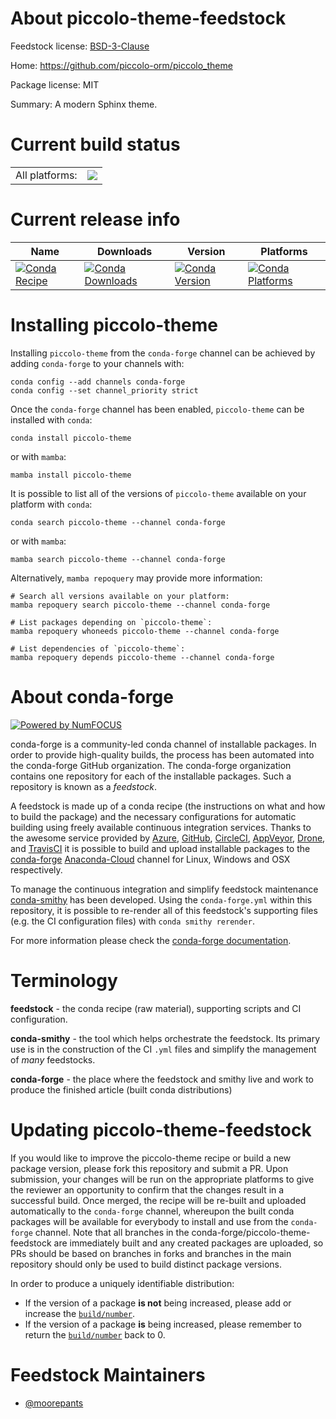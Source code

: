 About piccolo-theme-feedstock
=============================

Feedstock license: [BSD-3-Clause](https://github.com/conda-forge/piccolo-theme-feedstock/blob/main/LICENSE.txt)

Home: https://github.com/piccolo-orm/piccolo_theme

Package license: MIT

Summary: A modern Sphinx theme.

Current build status
====================


<table><tr><td>All platforms:</td>
    <td>
      <a href="https://dev.azure.com/conda-forge/feedstock-builds/_build/latest?definitionId=15539&branchName=main">
        <img src="https://dev.azure.com/conda-forge/feedstock-builds/_apis/build/status/piccolo-theme-feedstock?branchName=main">
      </a>
    </td>
  </tr>
</table>

Current release info
====================

| Name | Downloads | Version | Platforms |
| --- | --- | --- | --- |
| [![Conda Recipe](https://img.shields.io/badge/recipe-piccolo--theme-green.svg)](https://anaconda.org/conda-forge/piccolo-theme) | [![Conda Downloads](https://img.shields.io/conda/dn/conda-forge/piccolo-theme.svg)](https://anaconda.org/conda-forge/piccolo-theme) | [![Conda Version](https://img.shields.io/conda/vn/conda-forge/piccolo-theme.svg)](https://anaconda.org/conda-forge/piccolo-theme) | [![Conda Platforms](https://img.shields.io/conda/pn/conda-forge/piccolo-theme.svg)](https://anaconda.org/conda-forge/piccolo-theme) |

Installing piccolo-theme
========================

Installing `piccolo-theme` from the `conda-forge` channel can be achieved by adding `conda-forge` to your channels with:

```
conda config --add channels conda-forge
conda config --set channel_priority strict
```

Once the `conda-forge` channel has been enabled, `piccolo-theme` can be installed with `conda`:

```
conda install piccolo-theme
```

or with `mamba`:

```
mamba install piccolo-theme
```

It is possible to list all of the versions of `piccolo-theme` available on your platform with `conda`:

```
conda search piccolo-theme --channel conda-forge
```

or with `mamba`:

```
mamba search piccolo-theme --channel conda-forge
```

Alternatively, `mamba repoquery` may provide more information:

```
# Search all versions available on your platform:
mamba repoquery search piccolo-theme --channel conda-forge

# List packages depending on `piccolo-theme`:
mamba repoquery whoneeds piccolo-theme --channel conda-forge

# List dependencies of `piccolo-theme`:
mamba repoquery depends piccolo-theme --channel conda-forge
```


About conda-forge
=================

[![Powered by
NumFOCUS](https://img.shields.io/badge/powered%20by-NumFOCUS-orange.svg?style=flat&colorA=E1523D&colorB=007D8A)](https://numfocus.org)

conda-forge is a community-led conda channel of installable packages.
In order to provide high-quality builds, the process has been automated into the
conda-forge GitHub organization. The conda-forge organization contains one repository
for each of the installable packages. Such a repository is known as a *feedstock*.

A feedstock is made up of a conda recipe (the instructions on what and how to build
the package) and the necessary configurations for automatic building using freely
available continuous integration services. Thanks to the awesome service provided by
[Azure](https://azure.microsoft.com/en-us/services/devops/), [GitHub](https://github.com/),
[CircleCI](https://circleci.com/), [AppVeyor](https://www.appveyor.com/),
[Drone](https://cloud.drone.io/welcome), and [TravisCI](https://travis-ci.com/)
it is possible to build and upload installable packages to the
[conda-forge](https://anaconda.org/conda-forge) [Anaconda-Cloud](https://anaconda.org/)
channel for Linux, Windows and OSX respectively.

To manage the continuous integration and simplify feedstock maintenance
[conda-smithy](https://github.com/conda-forge/conda-smithy) has been developed.
Using the ``conda-forge.yml`` within this repository, it is possible to re-render all of
this feedstock's supporting files (e.g. the CI configuration files) with ``conda smithy rerender``.

For more information please check the [conda-forge documentation](https://conda-forge.org/docs/).

Terminology
===========

**feedstock** - the conda recipe (raw material), supporting scripts and CI configuration.

**conda-smithy** - the tool which helps orchestrate the feedstock.
                   Its primary use is in the construction of the CI ``.yml`` files
                   and simplify the management of *many* feedstocks.

**conda-forge** - the place where the feedstock and smithy live and work to
                  produce the finished article (built conda distributions)


Updating piccolo-theme-feedstock
================================

If you would like to improve the piccolo-theme recipe or build a new
package version, please fork this repository and submit a PR. Upon submission,
your changes will be run on the appropriate platforms to give the reviewer an
opportunity to confirm that the changes result in a successful build. Once
merged, the recipe will be re-built and uploaded automatically to the
`conda-forge` channel, whereupon the built conda packages will be available for
everybody to install and use from the `conda-forge` channel.
Note that all branches in the conda-forge/piccolo-theme-feedstock are
immediately built and any created packages are uploaded, so PRs should be based
on branches in forks and branches in the main repository should only be used to
build distinct package versions.

In order to produce a uniquely identifiable distribution:
 * If the version of a package **is not** being increased, please add or increase
   the [``build/number``](https://docs.conda.io/projects/conda-build/en/latest/resources/define-metadata.html#build-number-and-string).
 * If the version of a package **is** being increased, please remember to return
   the [``build/number``](https://docs.conda.io/projects/conda-build/en/latest/resources/define-metadata.html#build-number-and-string)
   back to 0.

Feedstock Maintainers
=====================

* [@moorepants](https://github.com/moorepants/)

